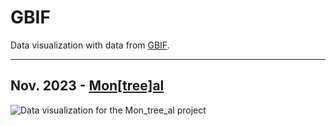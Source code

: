 # GBIF
Data visualization with data from [GBIF](https://www.gbif.org).

***

## Nov. 2023 - [Mon[tree]al](montreeal/)
![Data visualization for the Mon_tree_al project](montreeal/montreeal.png)
